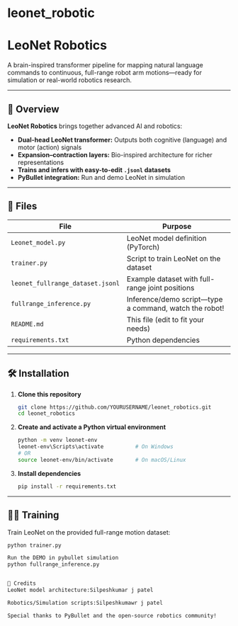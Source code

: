 # leonet_robotic

# LeoNet Robotics

A brain-inspired transformer pipeline for mapping natural language commands to continuous, full-range robot arm motions—ready for simulation or real-world robotics research.

---

## 🚀 Overview

**LeoNet Robotics** brings together advanced AI and robotics:
- **Dual-head LeoNet transformer:** Outputs both cognitive (language) and motor (action) signals
- **Expansion–contraction layers:** Bio-inspired architecture for richer representations
- **Trains and infers with easy-to-edit `.jsonl` datasets**
- **PyBullet integration:** Run and demo LeoNet in simulation

---

## 📂 Files

| File                           | Purpose                                                  |
|--------------------------------|----------------------------------------------------------|
| `Leonet_model.py`              | LeoNet model definition (PyTorch)                        |
| `trainer.py`                   | Script to train LeoNet on the dataset                    |
| `leonet_fullrange_dataset.jsonl`| Example dataset with full-range joint positions          |
| `fullrange_inference.py`       | Inference/demo script—type a command, watch the robot!   |
| `README.md`                    | This file (edit to fit your needs)                       |
| `requirements.txt`             | Python dependencies                                      |

---

## 🛠️ Installation

1. **Clone this repository**
    ```bash
    git clone https://github.com/YOURUSERNAME/leonet_robotics.git
    cd leonet_robotics
    ```

2. **Create and activate a Python virtual environment**
    ```bash
    python -m venv leonet-env
    leonet-env\Scripts\activate          # On Windows
    # OR
    source leonet-env/bin/activate       # On macOS/Linux
    ```

3. **Install dependencies**
    ```bash
    pip install -r requirements.txt
    ```

---

## 🏋️‍♂️ Training

Train LeoNet on the provided full-range motion dataset:

```bash
python trainer.py

Run the DEMO in pybullet simulation
python fullrange_inference.py


👏 Credits
LeoNet model architecture:Silpeshkumar j patel

Robotics/Simulation scripts:Silpeshkumawr j patel

Special thanks to PyBullet and the open-source robotics community!

